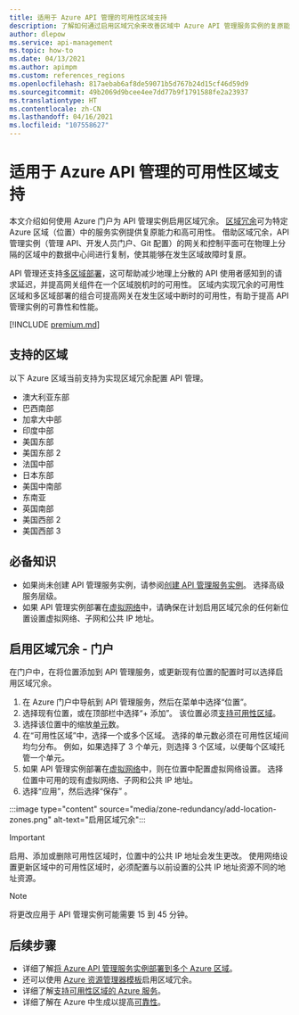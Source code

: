```yaml
---
title: 适用于 Azure API 管理的可用性区域支持
description: 了解如何通过启用区域冗余来改善区域中 Azure API 管理服务实例的复原能力。
author: dlepow
ms.service: api-management
ms.topic: how-to
ms.date: 04/13/2021
ms.author: apimpm
ms.custom: references_regions
ms.openlocfilehash: 817aebab6af8de59071b5d767b24d15cf46d59d9
ms.sourcegitcommit: 49b2069d9bcee4ee7dd77b9f1791588fe2a23937
ms.translationtype: HT
ms.contentlocale: zh-CN
ms.lasthandoff: 04/16/2021
ms.locfileid: "107558627"
---
```

# <a name="availability-zone-support-for-azure-api-management"></a>适用于 Azure API 管理的可用性区域支持 

本文介绍如何使用 Azure 门户为 API 管理实例启用区域冗余。 [区域冗余](../availability-zones/az-overview.md#availability-zones)可为特定 Azure 区域（位置）中的服务实例提供复原能力和高可用性。 借助区域冗余，API 管理实例（管理 API、开发人员门户、Git 配置）的网关和控制平面可在物理上分隔的区域中的数据中心间进行复制，使其能够在发生区域故障时复原。 

API 管理还支持[多区域部署](api-management-howto-deploy-multi-region.md)，这可帮助减少地理上分散的 API 使用者感知到的请求延迟，并提高网关组件在一个区域脱机时的可用性。 区域内实现冗余的可用性区域和多区域部署的组合可提高网关在发生区域中断时的可用性，有助于提高 API 管理实例的可靠性和性能。

[!INCLUDE [premium.md](../../includes/api-management-availability-premium.md)]

## <a name="supported-regions"></a>支持的区域

以下 Azure 区域当前支持为实现区域冗余配置 API 管理。

* 澳大利亚东部
* 巴西南部
* 加拿大中部
* 印度中部
* 美国东部
* 美国东部 2
* 法国中部
* 日本东部
* 美国中南部
* 东南亚
* 英国南部
* 美国西部 2
* 美国西部 3

## <a name="prerequisites"></a>必备知识

* 如果尚未创建 API 管理服务实例，请参阅[创建 API 管理服务实例](get-started-create-service-instance.md)。 选择高级服务层级。
* 如果 API 管理实例部署在[虚拟网络](api-management-using-with-vnet.md)中，请确保在计划启用区域冗余的任何新位置设置虚拟网络、子网和公共 IP 地址。

## <a name="enable-zone-redundancy---portal"></a>启用区域冗余 - 门户

在门户中，在将位置添加到 API 管理服务，或更新现有位置的配置时可以选择启用区域冗余。

1. 在 Azure 门户中导航到 API 管理服务，然后在菜单中选择“位置”。
1. 选择现有位置，或在顶部栏中选择“+ 添加”。 该位置必须[支持可用性区域](#supported-regions)。
1. 选择该位置中的缩放[单元](upgrade-and-scale.md)数。
1. 在“可用性区域”中，选择一个或多个区域。 选择的单元数必须在可用性区域间均匀分布。 例如，如果选择了 3 个单元，则选择 3 个区域，以便每个区域托管一个单元。
1. 如果 API 管理实例部署在[虚拟网络](api-management-using-with-vnet.md)中，则在位置中配置虚拟网络设置。 选择位置中可用的现有虚拟网络、子网和公共 IP 地址。
1. 选择“应用”，然后选择“保存” 。

:::image type="content" source="media/zone-redundancy/add-location-zones.png" alt-text="启用区域冗余":::

> [!IMPORTANT]
> 启用、添加或删除可用性区域时，位置中的公共 IP 地址会发生更改。 使用网络设置更新区域中的可用性区域时，必须配置与以前设置的公共 IP 地址资源不同的地址资源。

> [!NOTE]
> 将更改应用于 API 管理实例可能需要 15 到 45 分钟。

## <a name="next-steps"></a>后续步骤

* 详细了解[将 Azure API 管理服务实例部署到多个 Azure 区域](api-management-howto-deploy-multi-region.md)。
* 还可以使用 [Azure 资源管理器模板](https://github.com/Azure/azure-quickstart-templates/tree/master/101-api-management-simple-zones)启用区域冗余。
* 详细了解[支持可用性区域的 Azure 服务](../availability-zones/az-region.md)。
* 详细了解在 Azure 中生成以提高[可靠性](/azure/architecture/framework/resiliency/overview)。